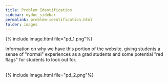 ```yaml
---
title: Problem Identification
sidebar: mydoc_sidebar
permalink: problem-identification.html
folder: images
---
```


<div class="row">
<div class="col-md-6">
    {% include image.html file="pd_1.png"%}
</div>

<div class="col-md-6">
    <p>Information on why we have this portion of the website,  giving students a sense of "normal" experiences as a grad students and some potential "red flags" for students to look out for.</p>
</div>
</div>

<div class="row">
<br/>
</div>

<div class="row">
<div class="col-md-6">
    
</div>

<div class="col-md-6">
    {% include image.html file="pd_2.png"%}
</div>
</div>

<script>
    $("#tg-sb-sidebar").toggle();
    $("#tg-sb-content").toggleClass('col-md-9');
    $("#tg-sb-content").toggleClass('col-md-12');
    $("#tg-sb-icon").toggleClass('fa-toggle-on');
    $("#tg-sb-icon").toggleClass('fa-toggle-off');
</script>
